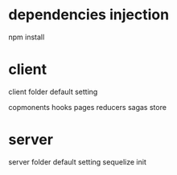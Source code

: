 # dependencies injection
npm install

# client
client folder default setting

copmonents
hooks
pages
reducers
sagas
store

# server
server folder default setting
sequelize init
